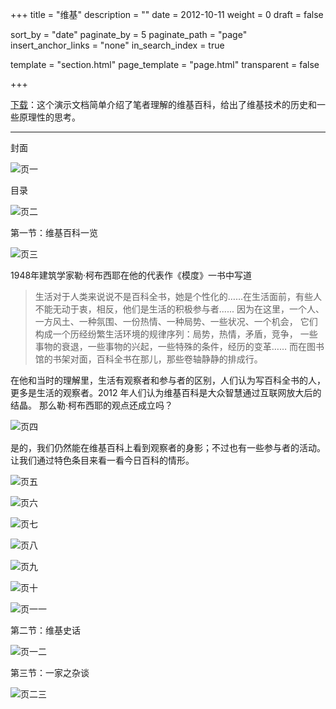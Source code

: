 +++
title = "维基"
description = ""
date = 2012-10-11
weight = 0
draft = false

sort_by = "date"
paginate_by = 5
paginate_path = "page"
insert_anchor_links = "none"
in_search_index = true

template = "section.html"
page_template = "page.html"
transparent = false

+++

[下载](/downloads/wiki.pdf)：这个演示文档简单介绍了笔者理解的维基百科，给出了维基技术的历史和一些原理性的思考。

---

封面

![页一](wiki.001.jpeg)

目录

![页二](wiki.002.jpeg)

第一节：维基百科一览

![页三](wiki.003.jpeg)


1948年建筑学家勒·柯布⻄耶在他的代表作《模度》一书中写道

> 生活对于人类来说说不是百科全书，她是个性化的……在生活面前，有些人不能无动于衷，相反，他们是生活的积极参与者......
> 因为在这里，一个人、一方⻛土、一种氛围、一份热情、一种局势、一些状况、一个机会，
> 它们构成一个历经纷繁生活环境的规律序列：局势，热情，矛盾，竞争，
> 一些事物的衰退，一些事物的兴起，一些特殊的条件，经历的变革……
> 而在图书馆的书架对面，百科全书在那儿，那些卷轴静静的排成行。

在他和当时的理解里，生活有观察者和参与者的区别，人们认为写百科全书的人，更多是生活的观察者。2012 年人们认为维基百科是大众智慧通过互联网放大后的结晶。
那么勒·柯布⻄耶的观点还成立吗？

![页四](wiki.004.jpeg)

是的，我们仍然能在维基百科上看到观察者的身影；不过也有一些参与者的活动。让我们通过特色条目来看一看今日百科的情形。

![页五](wiki.005.jpeg)

![页六](wiki.006.jpeg)

![页七](wiki.007.jpeg)

![页八](wiki.008.jpeg)

![页九](wiki.009.jpeg)

![页十](wiki.010.jpeg)

![页一一](wiki.011.jpeg)

第二节：维基史话

![页一二](wiki.012.jpeg)


第三节：一家之杂谈

![页二三](wiki.023.jpeg)








